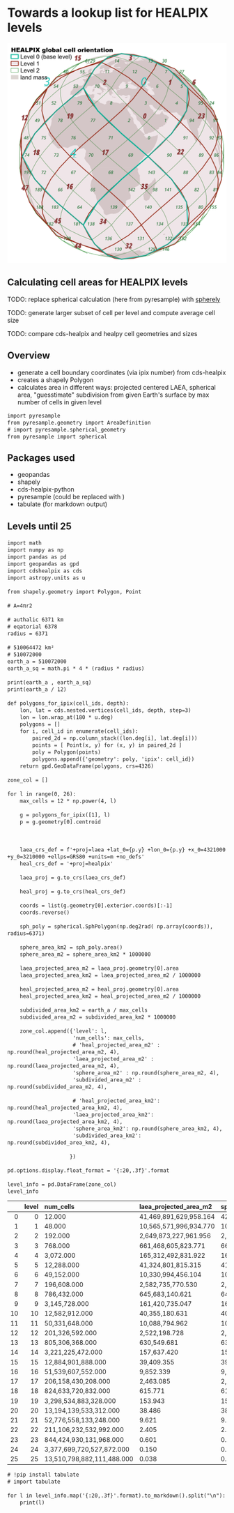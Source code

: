 # Towards a lookup list for HEALPIX levels

![](healpix_global_indexing.png)

## Calculating cell areas for HEALPIX levels

TODO: replace spherical calculation (here from pyresample) with [spherely](https://github.com/benbovy/spherely)

TODO: generate larger subset of cell per level and compute average cell size

TODO: compare cds-healpix and healpy cell geometries and sizes

## Overview

- generate a cell boundary coordinates (via ipix number) from cds-healpix
- creates a shapely Polygon
- calculates area in different ways: projected centered LAEA, spherical area, "guesstimate" subdivision from given Earth's surface by max number of cells in given level

```{jupyter-execute}
import pyresample
from pyresample.geometry import AreaDefinition
# import pyresample.spherical_geometry
from pyresample import spherical
```

## Packages used

- geopandas
- shapely
- cds-healpix-python
- pyresample (could be replaced with )
- tabulate (for markdown output)

## Levels until 25

```{jupyter-execute}
import math
import numpy as np
import pandas as pd
import geopandas as gpd
import cdshealpix as cds
import astropy.units as u

from shapely.geometry import Polygon, Point

# A=4πr2

# authalic 6371 km
# eqatorial 6378
radius = 6371

# 510064472 km²
# 510072000
earth_a = 510072000
earth_a_sq = math.pi * 4 * (radius * radius)

print(earth_a , earth_a_sq)
print(earth_a / 12)

def polygons_for_ipix(cell_ids, depth):
    lon, lat = cds.nested.vertices(cell_ids, depth, step=3)
    lon = lon.wrap_at(180 * u.deg)
    polygons = []
    for i, cell_id in enumerate(cell_ids):
        paired_2d = np.column_stack((lon.deg[i], lat.deg[i]))
        points = [ Point(x, y) for (x, y) in paired_2d ]
        poly = Polygon(points)
        polygons.append({'geometry': poly, 'ipix': cell_id})
    return gpd.GeoDataFrame(polygons, crs=4326)

zone_col = []

for l in range(0, 26):
    max_cells = 12 * np.power(4, l)

    g = polygons_for_ipix([1], l)
    p = g.geometry[0].centroid



    laea_crs_def = f'+proj=laea +lat_0={p.y} +lon_0={p.y} +x_0=4321000 +y_0=3210000 +ellps=GRS80 +units=m +no_defs'
    heal_crs_def = '+proj=healpix'

    laea_proj = g.to_crs(laea_crs_def)

    heal_proj = g.to_crs(heal_crs_def)

    coords = list(g.geometry[0].exterior.coords)[:-1]
    coords.reverse()

    sph_poly = spherical.SphPolygon(np.deg2rad( np.array(coords)), radius=6371)

    sphere_area_km2 = sph_poly.area()
    sphere_area_m2 = sphere_area_km2 * 1000000

    laea_projected_area_m2 = laea_proj.geometry[0].area
    laea_projected_area_km2 = laea_projected_area_m2 / 1000000

    heal_projected_area_m2 = heal_proj.geometry[0].area
    heal_projected_area_km2 = heal_projected_area_m2 / 1000000

    subdivided_area_km2 = earth_a / max_cells
    subdivided_area_m2 = subdivided_area_km2 * 1000000

    zone_col.append({'level': l,
                     'num_cells': max_cells,
                     # 'heal_projected_area_m2' : np.round(heal_projected_area_m2, 4),
                     'laea_projected_area_m2' : np.round(laea_projected_area_m2, 4),
                     'sphere_area_m2' : np.round(sphere_area_m2, 4),
                     'subdivided_area_m2' : np.round(subdivided_area_m2, 4),

                     # 'heal_projected_area_km2': np.round(heal_projected_area_km2, 4),
                     'laea_projected_area_km2': np.round(laea_projected_area_km2, 4),
                     'sphere_area_km2': np.round(sphere_area_km2, 4),
                     'subdivided_area_km2': np.round(subdivided_area_km2, 4),

                    })

pd.options.display.float_format = '{:20,.3f}'.format

level_info = pd.DataFrame(zone_col)
level_info
```

|     | level | num_cells                  | laea_projected_area_m2 | sphere_area_m2         | subdivided_area_m2     | laea_projected_area_km2 | sphere_area_km2 | subdivided_area_km2 |
| --: | ----: | :------------------------- | :--------------------- | :--------------------- | :--------------------- | :---------------------- | :-------------- | :------------------ |
|   0 |     0 | 12.000                     | 41,469,891,629,958.164 | 42,062,053,840,411.023 | 42,506,000,000,000.000 | 41,469,891.630          | 42,062,053.840  | 42,506,000.000      |
|   1 |     1 | 48.000                     | 10,565,571,996,934.770 | 10,581,664,199,360.223 | 10,626,500,000,000.000 | 10,565,571.997          | 10,581,664.199  | 10,626,500.000      |
|   2 |     2 | 192.000                    | 2,649,873,227,961.956  | 2,660,167,722,993.080  | 2,656,625,000,000.000  | 2,649,873.228           | 2,660,167.723   | 2,656,625.000       |
|   3 |     3 | 768.000                    | 661,468,605,823.771    | 664,340,488,270.517    | 664,156,250,000.000    | 661,468.606             | 664,340.488     | 664,156.250         |
|   4 |     4 | 3,072.000                  | 165,312,492,831.922    | 166,048,419,803.430    | 166,039,062,500.000    | 165,312.493             | 166,048.420     | 166,039.062         |
|   5 |     5 | 12,288.000                 | 41,324,801,815.315     | 41,509,886,436.981     | 41,509,765,625.000     | 41,324.802              | 41,509.886      | 41,509.766          |
|   6 |     6 | 49,152.000                 | 10,330,994,456.104     | 10,377,334,018.246     | 10,377,441,406.250     | 10,330.995              | 10,377.334      | 10,377.441          |
|   7 |     7 | 196,608.000                | 2,582,735,770.530      | 2,594,324,921.505      | 2,594,360,351.562      | 2,582.736               | 2,594.325       | 2,594.360           |
|   8 |     8 | 786,432.000                | 645,683,140.621        | 648,580,694.120        | 648,590,087.891        | 645.683                 | 648.581         | 648.590             |
|   9 |     9 | 3,145,728.000              | 161,420,735.047        | 162,145,140.291        | 162,147,521.973        | 161.421                 | 162.145         | 162.148             |
|  10 |    10 | 12,582,912.000             | 40,355,180.631         | 40,536,283.054         | 40,536,880.493         | 40.355                  | 40.536          | 40.537              |
|  11 |    11 | 50,331,648.000             | 10,088,794.962         | 10,134,070.547         | 10,134,220.123         | 10.089                  | 10.134          | 10.134              |
|  12 |    12 | 201,326,592.000            | 2,522,198.728          | 2,533,517.565          | 2,533,555.031          | 2.522                   | 2.534           | 2.534               |
|  13 |    13 | 805,306,368.000            | 630,549.681            | 633,379.427            | 633,388.758            | 0.630                   | 0.633           | 0.633               |
|  14 |    14 | 3,221,225,472.000          | 157,637.420            | 158,344.821            | 158,347.189            | 0.158                   | 0.158           | 0.158               |
|  15 |    15 | 12,884,901,888.000         | 39,409.355             | 39,586.133             | 39,586.797             | 0.039                   | 0.040           | 0.040               |
|  16 |    16 | 51,539,607,552.000         | 9,852.339              | 9,896.389              | 9,896.699              | 0.010                   | 0.010           | 0.010               |
|  17 |    17 | 206,158,430,208.000        | 2,463.085              | 2,474.242              | 2,474.175              | 0.003                   | 0.003           | 0.003               |
|  18 |    18 | 824,633,720,832.000        | 615.771                | 618.633                | 618.544                | 0.001                   | 0.001           | 0.001               |
|  19 |    19 | 3,298,534,883,328.000      | 153.943                | 154.586                | 154.636                | 0.000                   | 0.000           | 0.000               |
|  20 |    20 | 13,194,139,533,312.000     | 38.486                 | 38.791                 | 38.659                 | 0.000                   | 0.000           | 0.000               |
|  21 |    21 | 52,776,558,133,248.000     | 9.621                  | 9.662                  | 9.665                  | 0.000                   | 0.000           | 0.000               |
|  22 |    22 | 211,106,232,532,992.000    | 2.405                  | 2.307                  | 2.416                  | 0.000                   | 0.000           | 0.000               |
|  23 |    23 | 844,424,930,131,968.000    | 0.601                  | 0.865                  | 0.604                  | 0.000                   | 0.000           | 0.000               |
|  24 |    24 | 3,377,699,720,527,872.000  | 0.150                  | 0.288                  | 0.151                  | 0.000                   | 0.000           | 0.000               |
|  25 |    25 | 13,510,798,882,111,488.000 | 0.038                  | 0.000                  | 0.038                  | 0.000                   | 0.000           | 0.000               |

```{jupyter-execute}
# !pip install tabulate
# import tabulate

for l in level_info.map('{:20,.3f}'.format).to_markdown().split("\n"):
    print(l)
```
